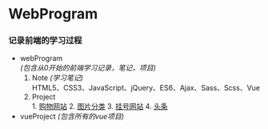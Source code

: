 # WebProgram
### 记录前端的学习过程
* webProgram  
    *(包含从0开始的前端学习记录，笔记，项目)*
    1. Note  *(学习笔记)*  
      HTML5、CSS3、JavaScript、jQuery、ES6、Ajax、Sass、Scss、Vue
    2. Project  
      1. [购物网站](/WebProgram/webProgram/project/头条/)	
      2. [图片分类](/WebProgram/webProgram/project/头条/)
      3. [挂号网站](/https://github.com/likaistevens/WebProgram/tree/master/webProgram/project/%E6%8C%82%E5%8F%B7%E7%BD%91%E7%AB%99)
      4. [头条](/https://github.com/likaistevens/WebProgram/tree/master/webProgram/project/%E5%A4%B4%E6%9D%A1)
* vueProject
    *(包含所有的vue项目)*


